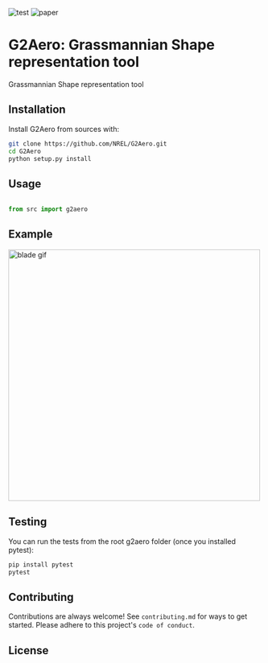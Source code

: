 ![test](https://github.com/NREL/G2Aero/.github/workflows/python-package.yml/badge.svg)
![paper](https://github.com/NREL/G2Aero/.github/workflows/draft-pdf.yml/badge.svg)

# G2Aero: Grassmannian Shape representation tool

Grassmannian Shape representation tool

## Installation

Install G2Aero from sources with:

```bash
git clone https://github.com/NREL/G2Aero.git
cd G2Aero
python setup.py install
```

## Usage

```python

from src import g2aero
```
## Example 
<img src="https://github.com/NREL/G2Aero/blob/main/data/animations/animation.gif" alt="blade gif" title="gif" width="500"/>


## Testing
You can run the tests from the root g2aero folder (once you installed pytest):
```bash
pip install pytest
pytest
```
## Contributing

Contributions are always welcome! See `contributing.md` for ways to get started.
Please adhere to this project's `code of conduct`.


## License






